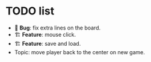 # TODO list

- 🐞 **Bug**: fix extra lines on the board.
- 🏗️ **Feature**: mouse click.
- 🏗️ **Feature**: save and load.
- Topic: move player back to the center on new game.
